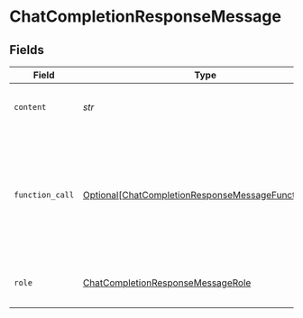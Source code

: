 # ChatCompletionResponseMessage


## Fields

| Field                                                                                                                   | Type                                                                                                                    | Required                                                                                                                | Description                                                                                                             |
| ----------------------------------------------------------------------------------------------------------------------- | ----------------------------------------------------------------------------------------------------------------------- | ----------------------------------------------------------------------------------------------------------------------- | ----------------------------------------------------------------------------------------------------------------------- |
| `content`                                                                                                               | *str*                                                                                                                   | :heavy_check_mark:                                                                                                      | The contents of the message.                                                                                            |
| `function_call`                                                                                                         | [Optional[ChatCompletionResponseMessageFunctionCall]](../../models/shared/chatcompletionresponsemessagefunctioncall.md) | :heavy_minus_sign:                                                                                                      | The name and arguments of a function that should be called, as generated by the model.                                  |
| `role`                                                                                                                  | [ChatCompletionResponseMessageRole](../../models/shared/chatcompletionresponsemessagerole.md)                           | :heavy_check_mark:                                                                                                      | The role of the author of this message.                                                                                 |